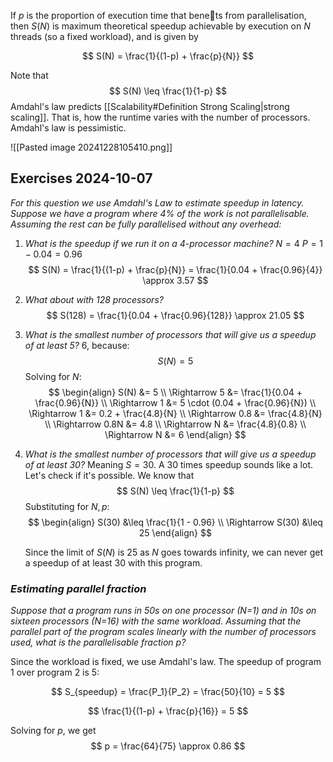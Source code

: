 If $p$ is the proportion of execution time that benets from parallelisation, then $S(N)$ is
maximum theoretical speedup achievable by execution on $N$ threads (so a fixed workload), and is given by


$$
S(N) = \frac{1}{(1-p) + \frac{p}{N}}
$$

Note that
$$
S(N) \leq \frac{1}{1-p}
$$
Amdahl's law predicts [[Scalability#Definition Strong Scaling|strong scaling]]. That is, how the runtime varies with the number of processors.
Amdahl's law is pessimistic.

![[Pasted image 20241228105410.png]]


## Exercises 2024-10-07

*For this question we use Amdahl's Law to estimate speedup in latency. Suppose we have a program where 4% of the work is not parallelisable. Assuming the rest can be fully parallelised without any overhead:*

1. *What is the speedup if we run it on a 4-processor machine?*
   $N = 4$
   $P = 1 - 0.04 = 0.96$
   $$
   S(N) = \frac{1}{(1-p) + \frac{p}{N}} = \frac{1}{0.04 + \frac{0.96}{4}} \approx 3.57
   $$
2. *What about with 128 processors?*
   $$
   S(128) = \frac{1}{0.04 + \frac{0.96}{128}} \approx 21.05
   $$
3. *What is the smallest number of processors that will give us a speedup of at least 5?*
   6, because:
   $$
   S(N) = 5
   $$
   Solving for $N$:
   $$
   \begin{align}
   S(N) &= 5 \\
   \Rightarrow 5 &= \frac{1}{0.04 + \frac{0.96}{N}} \\
   \Rightarrow 1 &= 5 \cdot (0.04 + \frac{0.96}{N}) \\
   \Rightarrow 1 &= 0.2 + \frac{4.8}{N} \\
   \Rightarrow 0.8 &= \frac{4.8}{N} \\
   \Rightarrow 0.8N &= 4.8 \\
   \Rightarrow N &= \frac{4.8}{0.8} \\
   \Rightarrow N &= 6
   \end{align}
   $$
   
4. *What is the smallest number of processors that will give us a speedup of at least 30?*
   Meaning $S = 30$. A 30 times speedup sounds like a lot. Let's check if it's possible. We know that 
   $$
   S(N) \leq \frac{1}{1-p}
   $$
   Substituting for $N, p$:
   $$
   \begin{align}
   S(30) &\leq \frac{1}{1 - 0.96} \\
   \Rightarrow S(30) &\leq 25
   \end{align}
   $$
   
   Since the limit of $S(N)$ is 25 as $N$ goes towards infinity, we can never get a speedup of at least 30 with this program.

### *Estimating parallel fraction*

*Suppose that a program runs in 50s on one processor (N=1) and in 10s on sixteen processors (N=16) with the same workload. Assuming that the parallel part of the program scales linearly with the number of processors used, what is the parallelisable fraction p?*

Since the workload is fixed, we use Amdahl's law.
The speedup of program 1 over program 2 is 5:

$$
S_{speedup} = \frac{P_1}{P_2} = \frac{50}{10} = 5
$$

$$
\frac{1}{(1-p) + \frac{p}{16}} = 5
$$

Solving for $p$, we get 
$$
p = \frac{64}{75} \approx 0.86
$$
